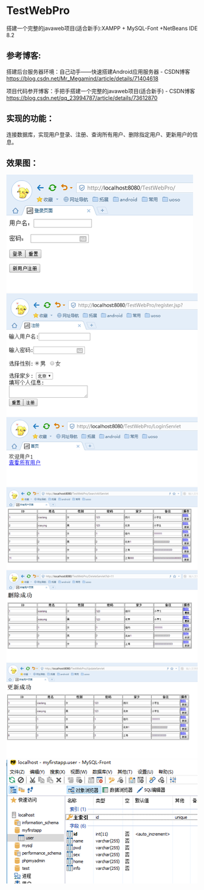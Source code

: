 # TestWebPro
搭建一个完整的javaweb项目(适合新手):XAMPP + MySQL-Font +NetBeans IDE 8.2

参考博客:
---

搭建后台服务器环境：自己动手——快速搭建Android应用服务器 - CSDN博客 https://blog.csdn.net/Mr_Megamind/article/details/71404618

项目代码参开博客：手把手搭建一个完整的javaweb项目(适合新手) - CSDN博客 https://blog.csdn.net/qq_23994787/article/details/73612870

实现的功能：
---
连接数据库，实现用户登录、注册、查询所有用户、删除指定用户、更新用户的信息。

效果图：
---
![](https://github.com/liankin/TestWebPro/blob/master/resultimg/1.png)  
![](https://github.com/liankin/TestWebPro/blob/master/resultimg/2.png)  
![](https://github.com/liankin/TestWebPro/blob/master/resultimg/3.png)  
![](https://github.com/liankin/TestWebPro/blob/master/resultimg/4.png)  
![](https://github.com/liankin/TestWebPro/blob/master/resultimg/5.png)  
![](https://github.com/liankin/TestWebPro/blob/master/resultimg/6.png)  
![](https://github.com/liankin/TestWebPro/blob/master/resultimg/7.png)  
